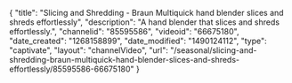 {
    "title": "Slicing and Shredding - Braun Multiquick hand blender slices and shreds effortlessly",
    "description": "A hand blender that slices and shreds effortlessly.",
    "channelid": "85595586",
    "videoid": "66675180",
    "date_created": "1268158899",
    "date_modified": "1490124112",
    "type": "captivate",
    "layout": "channelVideo",
    "url": "\/seasonal\/slicing-and-shredding-braun-multiquick-hand-blender-slices-and-shreds-effortlessly\/85595586-66675180"
}